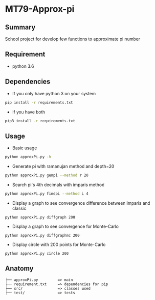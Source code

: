 # MT79-Approx-pi
## Summary
School project for develop few functions to approximate pi number
## Requirement
- python 3.6
## Dependencies
- If you only have python 3 on your system
```bash
pip install -r requirements.txt
```
- If you have both
```bash
pip3 install -r requirements.txt
```
## Usage
- Basic usage
```bash
python approxPi.py -h
```
- Generate pi with ramanujan method and depth=20
```bash
python approxPi.py genpi --method r 20
```
- Search pi's 4th decimals with imparis method
```bash
python approxPi.py findpi --method i 4
```

- Display a graph to see convergence difference between imparis and classic
```
python approxPi.py diffgraph 200
```

- Display a graph to see convergence for Monte-Carlo
```
python approxPi.py diffgraphmc 200
```  

- Display circle with 200 points for Monte-Carlo
```
python approxPi.py circle 200
```  
## Anatomy
```
├── approxPi.py         => main
├── requirement.txt     => dependencies for pip
├── src/                => classes used
├── test/               => tests
```
